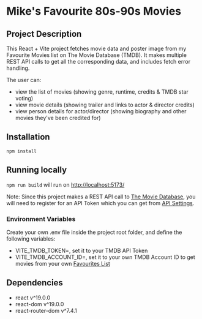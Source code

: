 # Mike's Favourite 80s-90s Movies

## Project Description

This React + Vite project fetches movie data and poster image from my Favourite Movies list on The Movie Database (TMDB). It makes multiple REST API calls to get all the corresponding data, and includes fetch error handling.

The user can:
- view the list of movies (showing genre, runtime, credits & TMDB star voting)
- view movie details (showing trailer and links to actor & director credits)
- view person details for actor/director (showing biography and other movies they've been credited for)

## Installation

`npm install`

## Running locally

`npm run build` will run on [http://localhost:5173/](http://localhost:5173/)

Note: Since this project makes a REST API call to [The Movie Database](https://developer.themoviedb.org/docs/getting-started), you will need to register for an API Token which you can get from [API Settings](https://www.themoviedb.org/settings/api). 

### Environment Variables

Create your own .env file inside the project root folder, and define the following variables:
- VITE_TMDB_TOKEN=, set it to your TMDB API Token
- VITE_TMDB_ACCOUNT_ID=, set it to your own TMDB Account ID to get movies from your own [Favourites List](https://developer.themoviedb.org/reference/account-get-favorites)

## Dependencies

- react v^19.0.0
- react-dom v^19.0.0
- react-router-dom v^7.4.1
